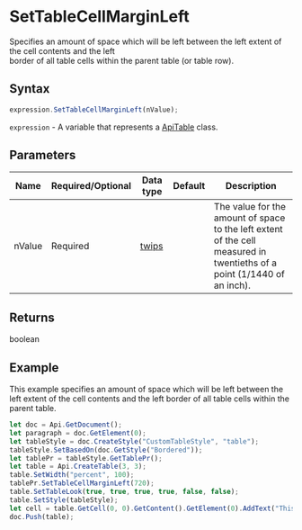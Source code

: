 # SetTableCellMarginLeft

Specifies an amount of space which will be left between the left extent of the cell contents and the left\
border of all table cells within the parent table (or table row).

## Syntax

```javascript
expression.SetTableCellMarginLeft(nValue);
```

`expression` - A variable that represents a [ApiTable](../ApiTable.md) class.

## Parameters

| **Name** | **Required/Optional** | **Data type** | **Default** | **Description** |
| ------------- | ------------- | ------------- | ------------- | ------------- |
| nValue | Required | [twips](../../Enumeration/twips.md) |  | The value for the amount of space to the left extent of the cell measured in twentieths of a point (1/1440 of an inch). |

## Returns

boolean

## Example

This example specifies an amount of space which will be left between the left extent of the cell contents and the left border of all table cells within the parent table.

```javascript editor-
let doc = Api.GetDocument();
let paragraph = doc.GetElement(0);
let tableStyle = doc.CreateStyle("CustomTableStyle", "table");
tableStyle.SetBasedOn(doc.GetStyle("Bordered"));
let tablePr = tableStyle.GetTablePr();
let table = Api.CreateTable(3, 3);
table.SetWidth("percent", 100);
tablePr.SetTableCellMarginLeft(720);
table.SetTableLook(true, true, true, true, false, false);
table.SetStyle(tableStyle);
let cell = table.GetCell(0, 0).GetContent().GetElement(0).AddText("This is just a sample text to show that the left cell margin is 36 points.");
doc.Push(table);
```
